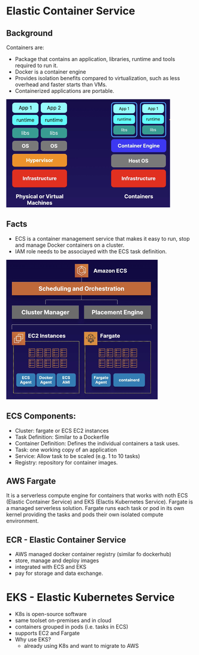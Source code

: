# Elastic Container Service

## Background
Containers are:
- Package that contains an application, libraries, runtime and tools required to run it.
- Docker is a container engine
- Provides isolation benefits compared to virtualization, such as less overhead and faster starts than VMs.
- Containerized applications are portable.


![Elastic Cloud Container](/images/ecs.png)



## Facts
- ECS is a container management service that makes it easy to run, stop and manage Docker containers on a cluster. 
- IAM role needs to be associayed with the ECS task definition.

![Elastic Cloud Container](/images/ecs-2.png)

## ECS Components:
- Cluster: fargate or ECS EC2 instances
- Task Definition: Similar to a Dockerfile
- Container Definition: Defines the individual containers a task uses.
- Task: one working copy of an application
- Service: Allow task to be scaled (e.g. 1 to 10 tasks) 
- Registry: repository for container images.


## AWS Fargate
It is a serverless compute engine for containers that works with noth ECS (Elastic Container Service) and EKS (Elactis Kubernetes Service). Fargate is a managed serverless  solution.
Fargate runs each task or pod in its own kernel providing the tasks and pods their own isolated compute environment.

## ECR - Elastic Container Service
- AWS managed docker container registry (similar fo dockerhub)
- store, manage and deploy images
- integrated with ECS and EKS
- pay for storage and data exchange.





# EKS - Elastic Kubernetes Service
- K8s is open-source software
- same toolset on-premises and in cloud
- containers grouped in pods (i.e. tasks in ECS)
- supports EC2 and Fargate
- Why use EKS?
    - already using K8s and want to migrate to AWS
    
